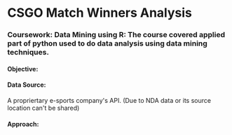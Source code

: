 # CSGO Match Winners Analysis
### Coursework: Data Mining using R: The course covered applied part of python used to do data analysis using data mining techniques.

#### Objective: 


#### Data Source:
A propriertary e-sports company's API. (Due to NDA data or its source location can't be shared)

#### Approach: 

